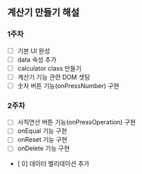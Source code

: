 ## 계산기 만들기 해설

### 1주차
- [ ] 기본 UI 완성
- [ ] data 속성 추가
- [ ] calculator class 만들기
- [ ] 계산기 기능 관련 DOM 셋팅
- [ ] 숫자 버튼 기능(onPressNumber) 구현

### 2주차
- [ ] 사칙연산 버튼 기능(onPressOperation) 구현
- [ ] onEqual 기능 구현
- [ ] onReset 기능 구현
- [ ] onDelete 기능 구현
- [ 0] 데이터 벨리데이션 추가
